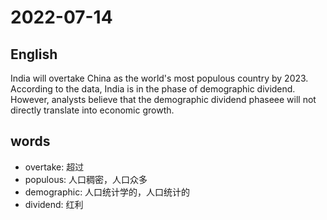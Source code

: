 # 2022-07-14


## English
India will overtake China as the world's
most populous country by 2023. According
to the data, India is in the phase of 
demographic dividend. However, analysts
believe that the demographic dividend
phaseee will not directly translate into 
economic growth.

## words
* overtake: 超过
* populous: 人口稠密，人口众多
* demographic: 人口统计学的，人口统计的
* dividend: 红利
